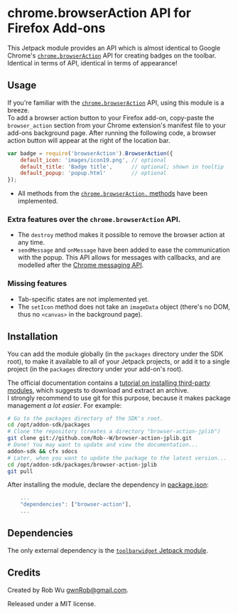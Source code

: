 # chrome.browserAction API for Firefox Add-ons
This Jetpack module provides an API which is almost identical to Google Chrome's [`chrome.browserAction`](https://developer.chrome.com/extensions/browserAction.html) API for creating badges on the toolbar.  
Identical in terms of API, identical in terms of appearance!


## Usage
If you're familiar with the [`chrome.browserAction`](https://developer.chrome.com/extensions/browserAction.html) API, using this module is a breeze.  
To add a browser action button to your Firefox add-on, copy-paste the `browser_action` section from your
Chrome extension's manifest file to your add-ons background page. After running the following code, a
browser action button will appear at the right of the location bar.

```javascript
var badge = require('browserAction').BrowserAction({
    default_icon: 'images/icon19.png', // optional
    default_title: 'Badge title',      // optional; shown in tooltip
    default_popup: 'popup.html'        // optional
});
```

- All methods from the [`chrome.browserAction.` methods](https://developer.chrome.com/extensions/browserAction.html#methods) have been implemented.

### Extra features over the `chrome.browserAction` API.
- The `destroy` method makes it possible to remove the browser action at any time.
- `sendMessage` and `onMessage` have been added to ease the communication with the popup.
  This API allows for messages with callbacks, and are modelled after the [Chrome messaging API](https://developer.chrome.com/extensions/messaging.html#simple).

### Missing features
- Tab-specific states are not implemented yet.
- The `setIcon` method does not take an `imageData` object (there's no DOM, thus no `<canvas>` in the background page).

## Installation
You can add the module globally (in the `packages` directory under the SDK root), to make it available to all of your Jetpack projects,
or add it to a single project (in the `packages` directory under your add-on's root).

The official documentation contains a [tutorial on installing third-party modules](https://addons.mozilla.org/en-US/developers/docs/sdk/latest/dev-guide/tutorials/adding-menus.html),
which suggests to download and extract an archive.  
I strongly recommend to use git for this purpose, because it makes package management *a lot easier*. For example:

```sh
# Go to the packages directory of the SDK's root.
cd /opt/addon-sdk/packages
# Clone the repository (creates a directory "browser-action-jplib")
git clone git://github.com/Rob--W/browser-action-jplib.git
# Done! You may want to update and view the documentation...
addon-sdk && cfx sdocs
# Later, when you want to update the package to the latest version...
cd /opt/addon-sdk/packages/browser-action-jplib
git pull
```

After installing the module, declare the dependency in [package.json](https://addons.mozilla.org/en-US/developers/docs/sdk/latest/dev-guide/package-spec.html):

```js
    ...
    "dependencies": ["browser-action"],
    ...
```

## Dependencies
The only external dependency is the [`toolbarwidget` Jetpack module](https://github.com/Rob--W/toolbarwidget-jplib).

## Credits
Created by Rob Wu <gwnRob@gmail.com>.

Released under a MIT license.
